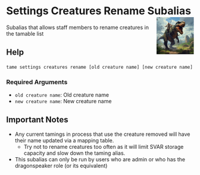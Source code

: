 <h1>Settings Creatures Rename Subalias<img align="right" src="../../../../Data/main.png" width="100px"></h1>

Subalias that allows staff members to rename creatures in the tamable list

## Help
`tame settings creatures rename [old creature name] [new creature name]`

### Required Arguments
- `old creature name`: Old creature name
- `new creature name`: New creature name

## Important Notes
- Any current tamings in process that use the creature removed will have their name updated via a mapping table.
    - Try not to rename creatures too often as it will limit SVAR storage capacity and slow down the taming alias.
- This subalias can only be run by users who are admin or who has the dragonspeaker role (or its equivalent)